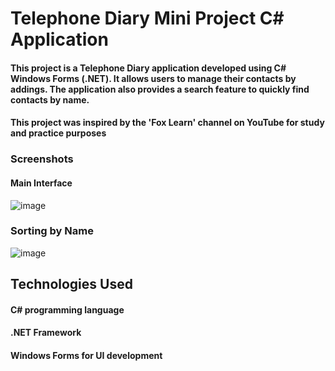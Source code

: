 # Telephone Diary Mini Project C# Application

#### This project is a Telephone Diary application developed using C# Windows Forms (.NET). It allows users to manage their contacts by addings. The application also provides a search feature to quickly find contacts by name.
#### This project was inspired by the 'Fox Learn' channel on YouTube for study and practice purposes

### Screenshots
#### Main Interface
![image](https://github.com/khanhhado1208/Telephone-Diary/assets/55555713/f6eaf89e-3528-46df-867c-a4d20e1d6b77)

### Sorting by Name
![image](https://github.com/khanhhado1208/Telephone-Diary/assets/55555713/1ae033a6-b66f-41d2-860b-30b42758dbd1)

## Technologies Used
#### C# programming language
#### .NET Framework
#### Windows Forms for UI development

